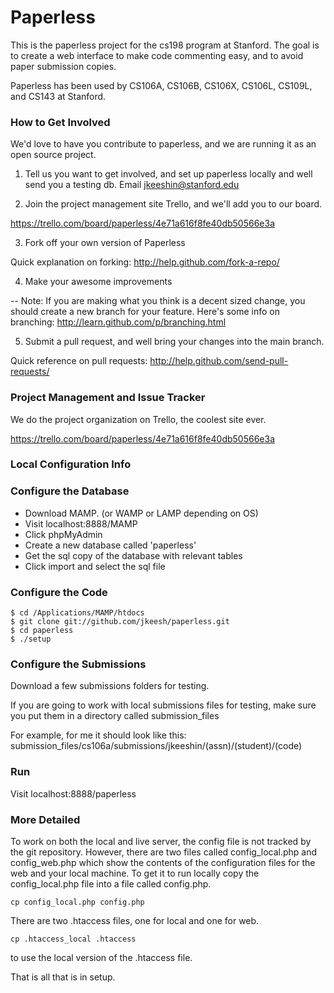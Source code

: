 # Paperless

This is the paperless project for the cs198 program at Stanford. 
The goal is to create a web interface to make code commenting 
easy, and to avoid paper submission copies.

Paperless has been used by CS106A, CS106B, CS106X, CS106L, CS109L, and CS143 at Stanford.

### How to Get Involved

We'd love to have you contribute to paperless, and we are running it as an open source project. 

1) Tell us you want to get involved, and set up paperless locally and well send you a testing db. Email jkeeshin@stanford.edu

2) Join the project management site Trello, and we'll add you to our board.

https://trello.com/board/paperless/4e71a616f8fe40db50566e3a


3) Fork off your own version of Paperless

Quick explanation on forking: http://help.github.com/fork-a-repo/

4) Make your awesome improvements

-- Note: If you are making what you think is a decent sized change, you should create a new branch for your feature. Here's some info on branching: http://learn.github.com/p/branching.html

5) Submit a pull request, and well bring your changes into the main branch.

Quick reference on pull requests: http://help.github.com/send-pull-requests/

### Project Management and Issue Tracker

We do the project organization on Trello, the coolest site ever.

https://trello.com/board/paperless/4e71a616f8fe40db50566e3a

### Local Configuration Info

### Configure the Database

- Download MAMP. (or WAMP or LAMP depending on OS)
- Visit localhost:8888/MAMP
- Click phpMyAdmin
- Create a new database called 'paperless'
- Get the sql copy of the database with relevant tables
- Click import and select the sql file

### Configure the Code

    $ cd /Applications/MAMP/htdocs
    $ git clone git://github.com/jkeesh/paperless.git
    $ cd paperless
    $ ./setup

### Configure the Submissions

Download a few submissions folders for testing.

If you are going to work with local submissions files for testing, 
make sure you put them in a directory called submission_files

For example, for me it should look like this:
    submission_files/cs106a/submissions/jkeeshin/(assn)/(student)/(code)

### Run

Visit localhost:8888/paperless


### More Detailed

To work on both the local and live server, the config file
is not tracked by the git repository. However, there are two
files called config_local.php and config_web.php which show the 
contents of the configuration files for the web and your local 
machine. To get it to run locally copy the config_local.php file
into a file called config.php.

    cp config_local.php config.php

There are two .htaccess files, one for local and one for web.

    cp .htaccess_local .htaccess 

to use the local version of the .htaccess file.

That is all that is in setup.

